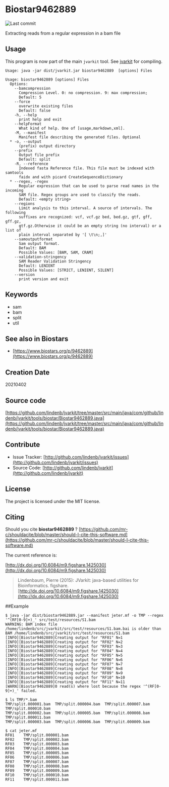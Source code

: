 # Biostar9462889

![Last commit](https://img.shields.io/github/last-commit/lindenb/jvarkit.png)

Extracting reads from a regular expression in a bam file


## Usage


This program is now part of the main `jvarkit` tool. See [jvarkit](JvarkitCentral.md) for compiling.


```
Usage: java -jar dist/jvarkit.jar biostar9462889  [options] Files

Usage: biostar9462889 [options] Files
  Options:
    --bamcompression
      Compression Level. 0: no compression. 9: max compression;
      Default: 5
    --force
      overwrite existing files
      Default: false
    -h, --help
      print help and exit
    --helpFormat
      What kind of help. One of [usage,markdown,xml].
    -M, --manifest
      Manifest file describing the generated files. Optional
  * -o, --output
      (prefix) output directory
    --prefix
      Output file prefix
      Default: split
    -R, --reference
      Indexed fasta Reference file. This file must be indexed with samtools 
      faidx and with picard CreateSequenceDictionary
  * --regex, -regex
      Regular expression that can be used to parse read names in the incoming 
      SAM file. Regex groups are used to classify the reads.
      Default: <empty string>
    --regions
      Limit analysis to this interval. A source of intervals. The following 
      suffixes are recognized: vcf, vcf.gz bed, bed.gz, gtf, gff, gff.gz, 
      gtf.gz.Otherwise it could be an empty string (no interval) or a list of 
      plain interval separated by '[ \t\n;,]'
    --samoutputformat
      Sam output format.
      Default: BAM
      Possible Values: [BAM, SAM, CRAM]
    --validation-stringency
      SAM Reader Validation Stringency
      Default: LENIENT
      Possible Values: [STRICT, LENIENT, SILENT]
    --version
      print version and exit

```


## Keywords

 * sam
 * bam
 * split
 * util



## See also in Biostars

 * [https://www.biostars.org/p/9462889](https://www.biostars.org/p/9462889)



## Creation Date

20210402

## Source code 

[https://github.com/lindenb/jvarkit/tree/master/src/main/java/com/github/lindenb/jvarkit/tools/biostar/Biostar9462889.java](https://github.com/lindenb/jvarkit/tree/master/src/main/java/com/github/lindenb/jvarkit/tools/biostar/Biostar9462889.java)


## Contribute

- Issue Tracker: [http://github.com/lindenb/jvarkit/issues](http://github.com/lindenb/jvarkit/issues)
- Source Code: [http://github.com/lindenb/jvarkit](http://github.com/lindenb/jvarkit)

## License

The project is licensed under the MIT license.

## Citing

Should you cite **biostar9462889** ? [https://github.com/mr-c/shouldacite/blob/master/should-I-cite-this-software.md](https://github.com/mr-c/shouldacite/blob/master/should-I-cite-this-software.md)

The current reference is:

[http://dx.doi.org/10.6084/m9.figshare.1425030](http://dx.doi.org/10.6084/m9.figshare.1425030)

> Lindenbaum, Pierre (2015): JVarkit: java-based utilities for Bioinformatics. figshare.
> [http://dx.doi.org/10.6084/m9.figshare.1425030](http://dx.doi.org/10.6084/m9.figshare.1425030)


##Example

```
$ java -jar dist/biostar9462889.jar --manifest jeter.mf -o TMP --regex '^(RF[0-9]+)_' src/test/resources/S1.bam
WARNING: BAM index file /home/lindenb/src/jvarkit/src/test/resources/S1.bam.bai is older than BAM /home/lindenb/src/jvarkit/src/test/resources/S1.bam
[INFO][Biostar9462889]Creating output for "RF01" N=1
[INFO][Biostar9462889]Creating output for "RF02" N=2
[INFO][Biostar9462889]Creating output for "RF03" N=3
[INFO][Biostar9462889]Creating output for "RF04" N=4
[INFO][Biostar9462889]Creating output for "RF05" N=5
[INFO][Biostar9462889]Creating output for "RF06" N=6
[INFO][Biostar9462889]Creating output for "RF07" N=7
[INFO][Biostar9462889]Creating output for "RF08" N=8
[INFO][Biostar9462889]Creating output for "RF09" N=9
[INFO][Biostar9462889]Creating output for "RF10" N=10
[INFO][Biostar9462889]Creating output for "RF11" N=11
[WARN][Biostar9462889]0 read(s) where lost because the regex '^(RF[0-9]+)_' failed.

$ ls TMP/*.bam
TMP/split.000001.bam  TMP/split.000004.bam  TMP/split.000007.bam  TMP/split.000010.bam
TMP/split.000002.bam  TMP/split.000005.bam  TMP/split.000008.bam  TMP/split.000011.bam
TMP/split.000003.bam  TMP/split.000006.bam  TMP/split.000009.bam

$ cat jeter.mf
RF01	TMP/split.000001.bam
RF02	TMP/split.000002.bam
RF03	TMP/split.000003.bam
RF04	TMP/split.000004.bam
RF05	TMP/split.000005.bam
RF06	TMP/split.000006.bam
RF07	TMP/split.000007.bam
RF08	TMP/split.000008.bam
RF09	TMP/split.000009.bam
RF10	TMP/split.000010.bam
RF11	TMP/split.000011.bam
```


